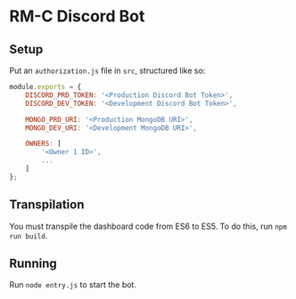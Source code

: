 # RM-C Discord Bot

## Setup

Put an `authorization.js` file in `src`, structured like so:
```javascript
module.exports = {
	DISCORD_PRD_TOKEN: '<Production Discord Bot Token>',
	DISCORD_DEV_TOKEN: '<Development Discord Bot Token>',

	MONGO_PRD_URI: '<Production MongoDB URI>',
	MONGO_DEV_URI: '<Development MongoDB URI>',

	OWNERS: [
		'<Owner 1 ID>',
		...
	]
};
```

## Transpilation

You must transpile the dashboard code from ES6 to ES5. To do this, run `npm run build`.

## Running

Run `node entry.js` to start the bot.
